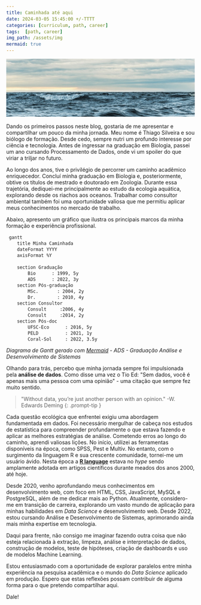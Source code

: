 ```yaml
---
title: Caminhada até aqui
date: 2024-03-05 15:45:00 +/-TTTT
categories: [curriculum, path, career]
tags:  [path, career]
img_path: /assets/img
mermaid: true
---
```



![header](https://github.com/silveiratcl/images/blob/main/2024-03-06-header.png?raw=true)


Dando os primeiros passos neste blog, gostaria de me apresentar e compartilhar um pouco da minha jornada. Meu nome é Thiago Silveira e sou biólogo de formação. Desde cedo, sempre nutri um profundo interesse por ciência e tecnologia. Antes de ingressar na graduação em Biologia, passei um ano cursando Processamento de Dados, onde vi um spoiler do que viriar a triljar no futuro.

Ao longo dos anos, tive o privilégio de percorrer um caminho acadêmico enriquecedor. Concluí minha graduação em Biologia e, posteriormente, obtive os títulos de mestrado e doutorado em Zoologia. Durante essa trajetória, dediquei-me principalmente ao estudo da ecologia aquática, explorando desde os riachos aos oceanos. Trabalhar como consultor ambiental também foi uma oportunidade valiosa que me permitiu aplicar meus conhecimentos no mercado de trabalho.

Abaixo, apresento um gráfico que ilustra os principais marcos da minha formação e experiência profissional.



```mermaid
 gantt
    title Minha Caminhada
    dateFormat YYYY
    axisFormat %Y

    section Graduação
        Bio      : 1999, 5y
        ADS      : 2022, 3y
    section Pós-graduação
        MSc.       : 2004, 2y
        Dr.        : 2010, 4y
    section Consultor
        Consult     :2006, 4y
        Consult     :2014, 2y
    section Pós-doc
        UFSC-Eco      : 2016, 5y
        PELD          : 2021, 1y
        Coral-Sol     : 2022, 3.5y
```
*Diagrama de Gantt gerado com [Mermaid](https://mermaid.js.org/)* -
*ADS - Graduação Análise e Desenvolvimento de Sistemas*


Olhando para trás, percebo que minha jornada sempre foi impulsionada pela **análise de dados**. Como disse uma vez o Tio Ed: "Sem dados, você é apenas mais uma pessoa com uma opinião" - uma citação que sempre fez muito sentido.

>"Without data, you’re just another person with an opinion."
-W. Edwards Deming
{: .prompt-tip }


Cada questão ecológica que enfrentei exigiu uma abordagem fundamentada em dados. Foi necessário mergulhar de cabeça nos estudos de estatística para compreender profundamente o que estava fazendo e aplicar as melhores estratégias de análise. Cometendo erros ao longo do caminho, aprendi valiosas lições. No início, utilizei as ferramentas disponíveis na época, como SPSS, Pest e Multiv. No entanto, com o surgimento da linguagem R e sua crescente comunidade, tornei-me um usuário ávido. Nesta época a [**R language**](https://cran.r-project.org/) estava no *hype* sendo amplamente adotada em artigos científicos durante meados dos anos 2000, até hoje.

Desde 2020, venho aprofundando meus conhecimentos em desenvolvimento web, com foco em HTML, CSS, JavaScript, MySQL e PostgreSQL, além de me dedicar mais ao Python. Atualmente, considero-me em transição de carreira, explorando um vasto mundo de aplicação para minhas habilidades em *Data Science* e desenvolvimento web. Desde 2022, estou cursando Análise e Desenvolvimento de Sistemas, aprimorando ainda mais minha expertise em tecnologia.

Daqui para frente, não consigo me imaginar fazendo outra coisa que não esteja relacionada à extração, limpeza, análise e interpretação de dados, construção de modelos, teste de hipóteses, criação de dashboards e uso de modelos Machine Learning.

Estou entusiasmado com a oportunidade de explorar paralelos entre minha experiência na pesquisa acadêmica e o mundo do *Data Science* aplicado em produção. Espero que estas reflexões possam contribuir de alguma forma para o que pretendo compartilhar aqui.

Dale!